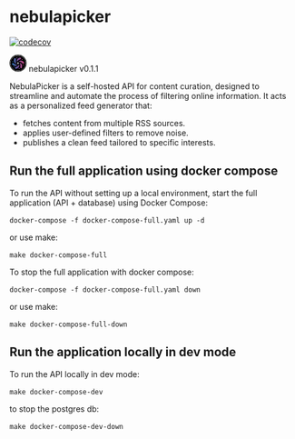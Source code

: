 # nebulapicker

[![codecov](https://codecov.io/github/djsilva99/nebulapicker/graph/badge.svg?token=Y5HGCKRYCK)](https://codecov.io/github/djsilva99/nebulapicker)

<img src="https://github.com/djsilva99/nebulapicker/blob/main/img/nebulapicker.png" alt="Drawing" height="30"/> nebulapicker v0.1.1

NebulaPicker is a self-hosted API for content curation, designed to streamline
and automate the process of filtering online information. It acts as a
personalized feed generator that:
- fetches content from multiple RSS sources.
- applies user-defined filters to remove noise.
- publishes a clean feed tailored to specific interests.


## Run the full application using docker compose
To run the API without setting up a local environment, start the full
application (API + database) using Docker Compose:
```
docker-compose -f docker-compose-full.yaml up -d
```
or use make:
```
make docker-compose-full
```

To stop the full application with docker compose:
```
docker-compose -f docker-compose-full.yaml down
```
or use make:
```
make docker-compose-full-down
```


## Run the application locally in dev mode
To run the API locally in dev mode:
```
make docker-compose-dev
```
to stop the postgres db:
```
make docker-compose-dev-down
```
